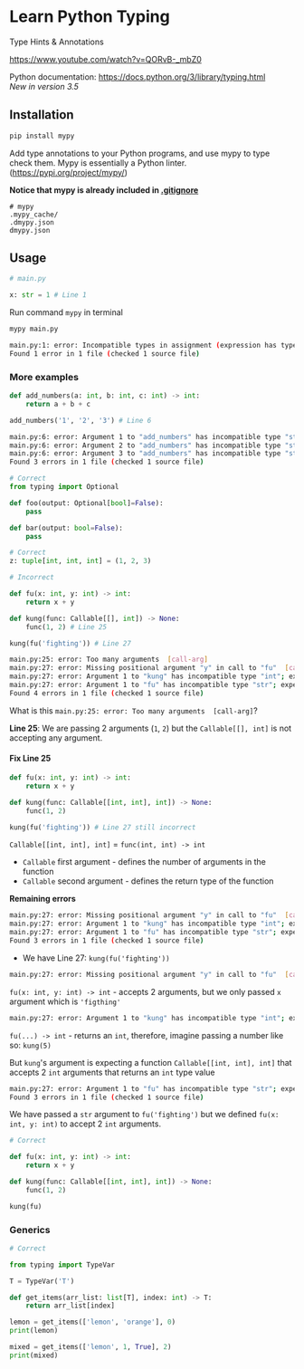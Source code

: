 # Learn Python Typing

Type Hints & Annotations

https://www.youtube.com/watch?v=QORvB-_mbZ0

Python documentation: https://docs.python.org/3/library/typing.html <br>
_New in version 3.5_

## Installation

```bash
pip install mypy
```

Add type annotations to your Python programs, and use mypy to type check them. Mypy is essentially a Python linter. (https://pypi.org/project/mypy/)

**Notice that mypy is already included in [.gitignore](./.gitignore)**

```properties
# mypy
.mypy_cache/
.dmypy.json
dmypy.json
```

## Usage

```py
# main.py

x: str = 1 # Line 1
```

Run command `mypy` in terminal

```bash
mypy main.py
```

```bash
main.py:1: error: Incompatible types in assignment (expression has type "int", variable has type "str")  [assignment]
Found 1 error in 1 file (checked 1 source file)
```

### More examples

```py
def add_numbers(a: int, b: int, c: int) -> int:
    return a + b + c

add_numbers('1', '2', '3') # Line 6
```

```bash
main.py:6: error: Argument 1 to "add_numbers" has incompatible type "str"; expected "int"  [arg-type]
main.py:6: error: Argument 2 to "add_numbers" has incompatible type "str"; expected "int"  [arg-type]
main.py:6: error: Argument 3 to "add_numbers" has incompatible type "str"; expected "int"  [arg-type]
Found 3 errors in 1 file (checked 1 source file)
```

```py
# Correct
from typing import Optional

def foo(output: Optional[bool]=False):
    pass

def bar(output: bool=False):
    pass

# Correct
z: tuple[int, int, int] = (1, 2, 3)
```

```py
# Incorrect

def fu(x: int, y: int) -> int:
    return x + y

def kung(func: Callable[[], int]) -> None:
    func(1, 2) # Line 25

kung(fu('fighting')) # Line 27
```

```bash
main.py:25: error: Too many arguments  [call-arg]
main.py:27: error: Missing positional argument "y" in call to "fu"  [call-arg]
main.py:27: error: Argument 1 to "kung" has incompatible type "int"; expected "Callable[[], int]"  [arg-type]
main.py:27: error: Argument 1 to "fu" has incompatible type "str"; expected "int"  [arg-type]
Found 4 errors in 1 file (checked 1 source file)
```

What is this `main.py:25: error: Too many arguments  [call-arg]`?

**Line 25**: We are passing 2 arguments (`1`, `2`) but the `Callable[[], int]` is not accepting any argument.

#### Fix Line 25

```py
def fu(x: int, y: int) -> int:
    return x + y

def kung(func: Callable[[int, int], int]) -> None:
    func(1, 2)

kung(fu('fighting')) # Line 27 still incorrect
```

`Callable[[int, int], int]` = `func(int, int) -> int`

- `Callable` first argument - defines the number of arguments in the function
- `Callable` second argument - defines the return type of the function

**Remaining errors**

```bash
main.py:27: error: Missing positional argument "y" in call to "fu"  [call-arg]
main.py:27: error: Argument 1 to "kung" has incompatible type "int"; expected "Callable[[int, int], int]"  [arg-type]
main.py:27: error: Argument 1 to "fu" has incompatible type "str"; expected "int"  [arg-type]
Found 3 errors in 1 file (checked 1 source file)
```

- We have Line 27: `kung(fu('fighting'))`

```bash
main.py:27: error: Missing positional argument "y" in call to "fu"  [call-arg]
```

`fu(x: int, y: int) -> int` - accepts 2 arguments, but we only passed `x` argument which is `'figthing'`

```bash
main.py:27: error: Argument 1 to "kung" has incompatible type "int"; expected "Callable[[int, int], int]"  [arg-type]
```

`fu(...) -> int` - returns an `int`, therefore, imagine passing a number like so: `kung(5)`

But `kung`'s argument is expecting a function `Callable[[int, int], int]` that accepts 2 `int` arguments that returns an `int` type value

```bash
main.py:27: error: Argument 1 to "fu" has incompatible type "str"; expected "int"  [arg-type]
Found 3 errors in 1 file (checked 1 source file)
```

We have passed a `str` argument to `fu('fighting')` but we defined `fu(x: int, y: int)` to accept 2 `int` arguments.

```py
# Correct

def fu(x: int, y: int) -> int:
    return x + y

def kung(func: Callable[[int, int], int]) -> None:
    func(1, 2)

kung(fu)
```

### Generics

```py
# Correct

from typing import TypeVar

T = TypeVar('T')

def get_items(arr_list: list[T], index: int) -> T:
    return arr_list[index]

lemon = get_items(['lemon', 'orange'], 0)
print(lemon)

mixed = get_items(['lemon', 1, True], 2)
print(mixed)
```

